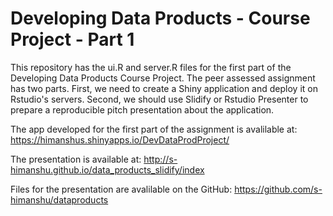 # Developing Data Products - Course Project - Part 1

This repository has the ui.R and server.R files for the first part of the Developing Data Products Course Project. The peer assessed assignment has two parts. First, we need to create a Shiny application and deploy it on Rstudio's servers. Second, we should use Slidify or Rstudio Presenter to prepare a reproducible pitch presentation about the application.

The app developed for the first part of the assignment is avalilable at: https://himanshus.shinyapps.io/DevDataProdProject/

The presentation is available at: http://s-himanshu.github.io/data_products_slidify/index

Files for the presentation are avalilable on the GitHub: https://github.com/s-himanshu/dataproducts